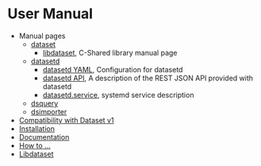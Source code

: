 
# User Manual

- Manual pages
    - [dataset](dataset.1.md)
      - [libdataset](libdataset/libdataset.3.md), C-Shared library manual page
    - [datasetd](datasetd.1.md)
      - [datasetd YAML](datasetd_yaml.5.md), Configuration for datasetd
      - [datasetd API](datasetd_api.5.md), A description of the REST JSON API provided with datasetd
      - [datasetd.service](datasetd_service.5.md), systemd service description
    - [dsquery](dsquery.1.md)
    - [dsimporter](dsimporter.1.md)
- [Compatibility with Dataset v1](compatibility-in-v2.1.md)
- [Installation](install.md)
- [Documentation](docs/)
- [How to ...](how-to/)
- [Libdataset](libdataset/)


